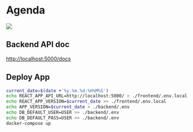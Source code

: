 # Agenda

![](https://github.com/0x10-z/nextjs-agenda/actions/workflows/master.yml/badge.svg)

## Backend API doc

[http://localhost:5000/docs](http://localhost:5000/docs)

## Deploy App

```sh
current_date=$(date +'%y.%m.%d-%H%M%S')
echo REACT_APP_API_URL=http://localhost:5000/ > ./frontend/.env.local
echo REACT_APP_VERSION=$current_date >> ./frontend/.env.local
echo APP_VERSION=$current_date > ./backend/.env
echo DB_DEFAULT_USER=USER >> ./backend/.env
echo DB_DEFAULT_PASS=USER >> ./backend/.env
docker-compose up
```
